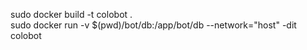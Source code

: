 sudo docker build -t colobot .  
sudo docker run -v $(pwd)/bot/db:/app/bot/db --network="host" -dit colobot
